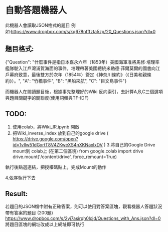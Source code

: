 # 自動答題機器人
此機器人會讀取JSON格式的題目
例如:https://www.dropbox.com/s/kq678nfffzta5zg/20_Questions.json?dl=0

## 題目格式:
{"Question": "什麼事件是指日本嘉永六年（1853年）美國海軍准將馬修·培理率艦隊駛入江戶灣浦賀海面的事件，培理帶著美國總統米勒德·菲爾莫爾的國書向江戶幕府致意，最後雙方於次年（1854年）簽定《神奈川條約》（《日美和親條約》）。", "A": "竹橋事件", "B": "黑船來航", "C": "巨文島事件"}

而機器人在閱讀題目後，根據事先整理好的Wiki 反向索引，去計算A,B,C三個選項與題目關鍵字的關聯度(使用詞頻與TF-IDF)

## TODO:
1. 使用colab，將Wiki_IR.ipynb 開啟
2. 把Wiki_inverse_index 放到自己的google drive
  ( https://drive.google.com/open?id=1vIlw51dGxrtT8V4ZKweXS4nXKNaxlxDV )
3.將自己的Google Drive mount到 colab上 
(在第二個區塊)
from google.colab import drive
drive.mount('/content/drive', force_remount=True)

執行後點選連結，把授權碼貼上，完成Mount的動作

4.依序執行下去

## Result:
若題目的JSON檔中附有正確答案，則可以使用對答案區塊，觀看機器人答題狀況
帶有答案的題目 (200題)
https://www.dropbox.com/s/2vj7asirqh0lcjd/Questions_with_Ans.json?dl=0
將題目區塊的網址改成以上網址即可執行
